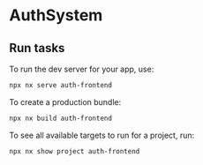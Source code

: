 # AuthSystem


## Run tasks

To run the dev server for your app, use:

```sh
npx nx serve auth-frontend
```

To create a production bundle:

```sh
npx nx build auth-frontend
```

To see all available targets to run for a project, run:

```sh
npx nx show project auth-frontend
```
